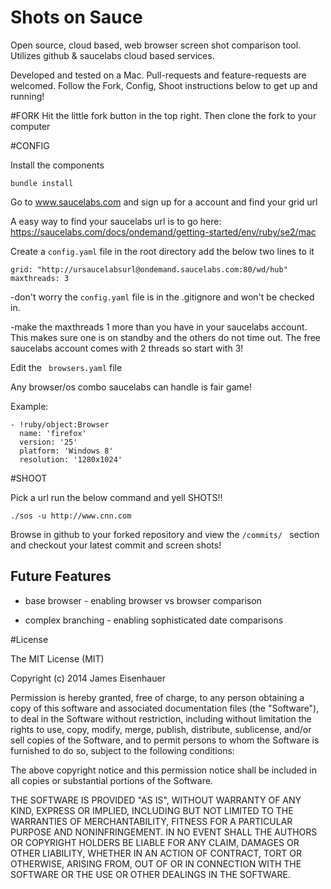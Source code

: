 Shots on Sauce
===========
Open source, cloud based, web browser screen shot comparison tool.  Utilizes github & saucelabs cloud based services.  

Developed and tested on a Mac.  Pull-requests and feature-requests are welcomed.  Follow the Fork, Config, Shoot instructions below to get up and running!


#FORK
Hit the little fork button in the top right.  Then clone the fork to your computer

#CONFIG

Install the components

``` bundle install ```

Go to www.saucelabs.com and sign up for a account and find your grid url

A easy way to find your saucelabs url is to go here: https://saucelabs.com/docs/ondemand/getting-started/env/ruby/se2/mac


Create a ``` config.yaml ``` file in the root directory
add the below two lines to it

```
grid: "http://ursaucelabsurl@ondemand.saucelabs.com:80/wd/hub"
maxthreads: 3
```

-don't worry the ``` config.yaml ``` file is in the .gitignore and won't be checked in.

-make the maxthreads 1 more than you have in your saucelabs account.  This makes sure one is on standby and the others do not time out.  The free saucelabs account comes with 2 threads so start with 3!

Edit the ``` browsers.yaml``` file

Any browser/os combo saucelabs can handle is fair game!

Example:
```
- !ruby/object:Browser 
  name: 'firefox'
  version: '25'
  platform: 'Windows 8'
  resolution: '1280x1024'
```

#SHOOT

Pick a url run the below command and yell SHOTS!!
```
./sos -u http://www.cnn.com
```

Browse in github to your forked repository and view the ``` /commits/  ``` section and checkout your latest commit and screen shots!

Future Features
-------------------------
* base browser - enabling browser vs browser comparison

* complex branching - enabling sophisticated date comparisons 




#License

The MIT License (MIT)

Copyright (c) 2014 James Eisenhauer

Permission is hereby granted, free of charge, to any person obtaining a copy of
this software and associated documentation files (the "Software"), to deal in
the Software without restriction, including without limitation the rights to
use, copy, modify, merge, publish, distribute, sublicense, and/or sell copies of
the Software, and to permit persons to whom the Software is furnished to do so,
subject to the following conditions:

The above copyright notice and this permission notice shall be included in all
copies or substantial portions of the Software.

THE SOFTWARE IS PROVIDED "AS IS", WITHOUT WARRANTY OF ANY KIND, EXPRESS OR
IMPLIED, INCLUDING BUT NOT LIMITED TO THE WARRANTIES OF MERCHANTABILITY, FITNESS
FOR A PARTICULAR PURPOSE AND NONINFRINGEMENT. IN NO EVENT SHALL THE AUTHORS OR
COPYRIGHT HOLDERS BE LIABLE FOR ANY CLAIM, DAMAGES OR OTHER LIABILITY, WHETHER
IN AN ACTION OF CONTRACT, TORT OR OTHERWISE, ARISING FROM, OUT OF OR IN
CONNECTION WITH THE SOFTWARE OR THE USE OR OTHER DEALINGS IN THE SOFTWARE.
